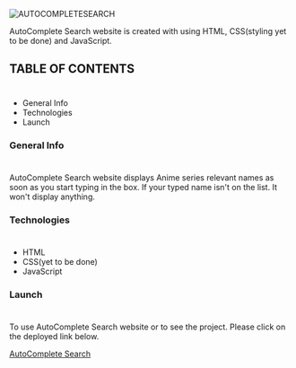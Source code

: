 ![AUTOCOMPLETESEARCH](https://img.shields.io/badge/AUTOCOMPLETE-SEARCH-%23D291BC)

AutoComplete Search website is created with using HTML, CSS(styling yet to be done) and JavaScript.

## TABLE OF CONTENTS
#
* General Info
* Technologies
* Launch

### General Info
#
AutoComplete Search website displays Anime series relevant names as soon as you start typing in the box. If your typed name isn't on the list. It won't display anything.

### Technologies
#
* HTML
* CSS(yet to be done)
* JavaScript

### Launch
#
To use AutoComplete Search website or to see the project. Please click on the deployed link below.

[AutoComplete Search](https://wordcountwebsite.netlify.app/)
<br>
<br>
<!-- ![STOPWATCH Website Image](./stopwatch.png) -->

